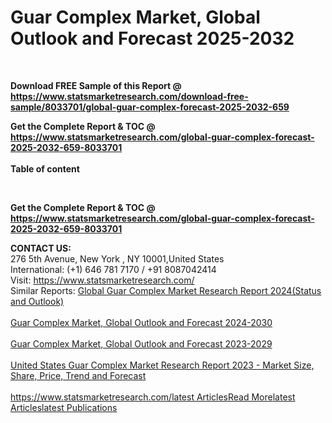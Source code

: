 <h1>Guar Complex Market, Global Outlook and Forecast 2025-2032</h1><br/><p><strong>Download FREE Sample of this Report @ <a href="https://www.statsmarketresearch.com/download-free-sample/8033701/global-guar-complex-forecast-2025-2032-659">https://www.statsmarketresearch.com/download-free-sample/8033701/global-guar-complex-forecast-2025-2032-659</a></strong></p><div><b>Get the Complete Report & TOC @ <a href="https://www.statsmarketresearch.com/global-guar-complex-forecast-2025-2032-659-8033701">https://www.statsmarketresearch.com/global-guar-complex-forecast-2025-2032-659-8033701</a></b></div><br><b>Table of content</b><p><br><div><b>Get the Complete Report & TOC @ <a href="https://www.statsmarketresearch.com/global-guar-complex-forecast-2025-2032-659-8033701">https://www.statsmarketresearch.com/global-guar-complex-forecast-2025-2032-659-8033701</a></b></div></p> <b>CONTACT US:</b><br>276 5th Avenue, New York , NY 10001,United States<br>International: (+1) 646 781 7170 / +91 8087042414<br>Visit: <a href="https://www.statsmarketresearch.com/">https://www.statsmarketresearch.com/</a><br>Similar Reports: <a href="https://www.statsmarketresearch.com/global-guar-complex-forecast-2025-2032-659-8033701">Global Guar Complex Market Research Report 2024(Status and Outlook)</a><br/><br/><a href="https://www.statsmarketresearch.com/global-guar-complex-forecast-2025-2032-659-8033701">Guar Complex Market, Global Outlook and Forecast 2024-2030</a><br/><br/><a href="https://www.statsmarketresearch.com/global-guar-complex-forecast-2025-2032-659-8033701">Guar Complex Market, Global Outlook and Forecast 2023-2029</a><br/><br/><a href="https://www.statsmarketresearch.com/global-guar-complex-forecast-2025-2032-659-8033701">United States Guar Complex Market Research Report 2023 - Market Size, Share, Price, Trend and Forecast</a><br/><br/><a href="https://gyeongbokgung.com">https://www.statsmarketresearch.com/</a><a href="https://hallyeomaritime.com">latest Articles</a><a href="https://jingwansa.com">Read More</a><a href=https://nguoiviet.jp/">latest Articles</a><a href="https://www.intelmarketresearch.com/">latest Publications</a>